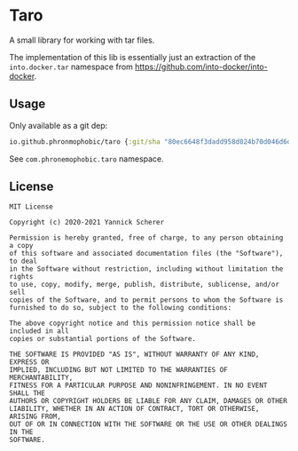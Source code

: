 # Taro

A small library for working with tar files.

The implementation of this lib is essentially just an extraction of the `into.docker.tar` namespace from https://github.com/into-docker/into-docker.

## Usage

Only available as a git dep:
```clojure
io.github.phronmophobic/taro {:git/sha "80ec6648f3dadd958d024b70d046d6db7e2e1cac" :git/tag "v1.1"}
```

See `com.phronemophobic.taro` namespace.



## License

```
MIT License

Copyright (c) 2020-2021 Yannick Scherer

Permission is hereby granted, free of charge, to any person obtaining a copy
of this software and associated documentation files (the "Software"), to deal
in the Software without restriction, including without limitation the rights
to use, copy, modify, merge, publish, distribute, sublicense, and/or sell
copies of the Software, and to permit persons to whom the Software is
furnished to do so, subject to the following conditions:

The above copyright notice and this permission notice shall be included in all
copies or substantial portions of the Software.

THE SOFTWARE IS PROVIDED "AS IS", WITHOUT WARRANTY OF ANY KIND, EXPRESS OR
IMPLIED, INCLUDING BUT NOT LIMITED TO THE WARRANTIES OF MERCHANTABILITY,
FITNESS FOR A PARTICULAR PURPOSE AND NONINFRINGEMENT. IN NO EVENT SHALL THE
AUTHORS OR COPYRIGHT HOLDERS BE LIABLE FOR ANY CLAIM, DAMAGES OR OTHER
LIABILITY, WHETHER IN AN ACTION OF CONTRACT, TORT OR OTHERWISE, ARISING FROM,
OUT OF OR IN CONNECTION WITH THE SOFTWARE OR THE USE OR OTHER DEALINGS IN THE
SOFTWARE.
```
